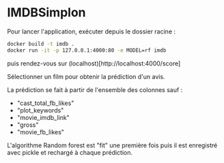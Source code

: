 # IMDBSimplon
Pour lancer l'application, exécuter depuis le dossier racine :
```bat
docker build -t imdb .
docker run -it -p 127.0.0.1:4000:80 -e MODEL=rf imdb
```

puis rendez-vous sur (localhost)[http://localhost:4000/score]

Sélectionner un film pour obtenir la prédiction d'un avis.

La prédiction se fait à partir de l'ensemble des colonnes sauf :
- "cast_total_fb_likes"
- "plot_keywords"
- "movie_imdb_link"
- "gross"
- "movie_fb_likes"

L'algorithme Random forest est "fit" une première fois puis il est enregistré avec pickle et rechargé à chaque prédiction.
